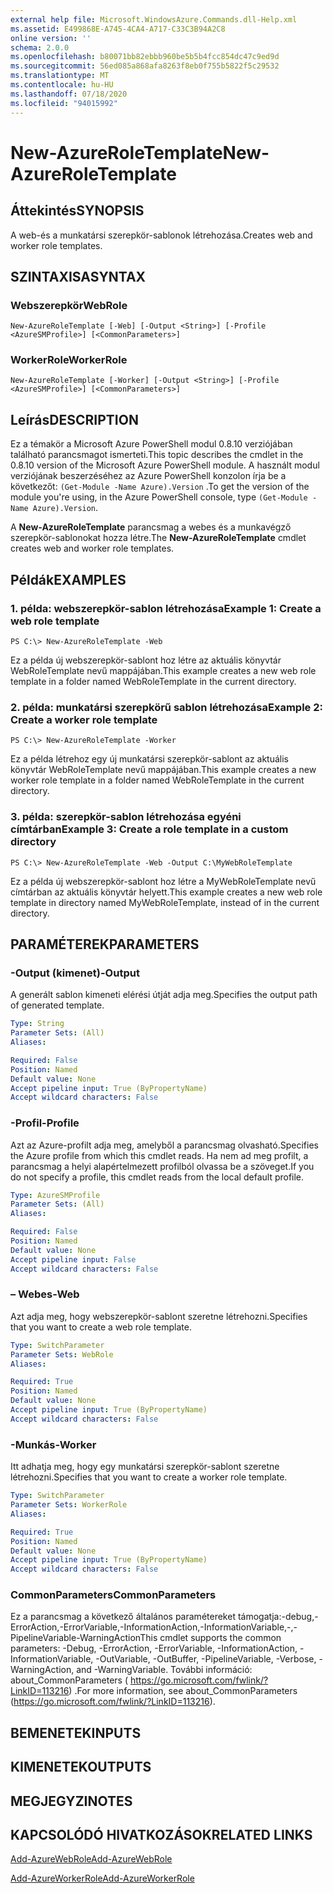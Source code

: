 ```yaml
---
external help file: Microsoft.WindowsAzure.Commands.dll-Help.xml
ms.assetid: E499868E-A745-4CA4-A717-C33C3B94A2C8
online version: ''
schema: 2.0.0
ms.openlocfilehash: b80071bb82ebbb960be5b5b4fcc854dc47c9ed9d
ms.sourcegitcommit: 56ed085a868afa8263f8eb0f755b5822f5c29532
ms.translationtype: MT
ms.contentlocale: hu-HU
ms.lasthandoff: 07/18/2020
ms.locfileid: "94015992"
---
```

# <span data-ttu-id="9e0d3-101">New-AzureRoleTemplate</span><span class="sxs-lookup"><span data-stu-id="9e0d3-101">New-AzureRoleTemplate</span></span>

## <span data-ttu-id="9e0d3-102">Áttekintés</span><span class="sxs-lookup"><span data-stu-id="9e0d3-102">SYNOPSIS</span></span>
<span data-ttu-id="9e0d3-103">A web-és a munkatársi szerepkör-sablonok létrehozása.</span><span class="sxs-lookup"><span data-stu-id="9e0d3-103">Creates web and worker role templates.</span></span>

## <span data-ttu-id="9e0d3-104">SZINTAXISA</span><span class="sxs-lookup"><span data-stu-id="9e0d3-104">SYNTAX</span></span>

### <span data-ttu-id="9e0d3-105">Webszerepkör</span><span class="sxs-lookup"><span data-stu-id="9e0d3-105">WebRole</span></span>
```
New-AzureRoleTemplate [-Web] [-Output <String>] [-Profile <AzureSMProfile>] [<CommonParameters>]
```

### <span data-ttu-id="9e0d3-106">WorkerRole</span><span class="sxs-lookup"><span data-stu-id="9e0d3-106">WorkerRole</span></span>
```
New-AzureRoleTemplate [-Worker] [-Output <String>] [-Profile <AzureSMProfile>] [<CommonParameters>]
```

## <span data-ttu-id="9e0d3-107">Leírás</span><span class="sxs-lookup"><span data-stu-id="9e0d3-107">DESCRIPTION</span></span>
<span data-ttu-id="9e0d3-108">Ez a témakör a Microsoft Azure PowerShell modul 0.8.10 verziójában található parancsmagot ismerteti.</span><span class="sxs-lookup"><span data-stu-id="9e0d3-108">This topic describes the cmdlet in the 0.8.10 version of the Microsoft Azure PowerShell module.</span></span>
<span data-ttu-id="9e0d3-109">A használt modul verziójának beszerzéséhez az Azure PowerShell konzolon írja be a következőt: `(Get-Module -Name Azure).Version` .</span><span class="sxs-lookup"><span data-stu-id="9e0d3-109">To get the version of the module you're using, in the Azure PowerShell console, type `(Get-Module -Name Azure).Version`.</span></span>

<span data-ttu-id="9e0d3-110">A **New-AzureRoleTemplate** parancsmag a webes és a munkavégző szerepkör-sablonokat hozza létre.</span><span class="sxs-lookup"><span data-stu-id="9e0d3-110">The **New-AzureRoleTemplate** cmdlet creates web and worker role templates.</span></span>

## <span data-ttu-id="9e0d3-111">Példák</span><span class="sxs-lookup"><span data-stu-id="9e0d3-111">EXAMPLES</span></span>

### <span data-ttu-id="9e0d3-112">1. példa: webszerepkör-sablon létrehozása</span><span class="sxs-lookup"><span data-stu-id="9e0d3-112">Example 1: Create a web role template</span></span>
```
PS C:\> New-AzureRoleTemplate -Web
```

<span data-ttu-id="9e0d3-113">Ez a példa új webszerepkör-sablont hoz létre az aktuális könyvtár WebRoleTemplate nevű mappájában.</span><span class="sxs-lookup"><span data-stu-id="9e0d3-113">This example creates a new web role template in a folder named WebRoleTemplate in the current directory.</span></span>

### <span data-ttu-id="9e0d3-114">2. példa: munkatársi szerepkörű sablon létrehozása</span><span class="sxs-lookup"><span data-stu-id="9e0d3-114">Example 2: Create a worker role template</span></span>
```
PS C:\> New-AzureRoleTemplate -Worker
```

<span data-ttu-id="9e0d3-115">Ez a példa létrehoz egy új munkatársi szerepkör-sablont az aktuális könyvtár WebRoleTemplate nevű mappájában.</span><span class="sxs-lookup"><span data-stu-id="9e0d3-115">This example creates a new worker role template in a folder named WebRoleTemplate in the current directory.</span></span>

### <span data-ttu-id="9e0d3-116">3. példa: szerepkör-sablon létrehozása egyéni címtárban</span><span class="sxs-lookup"><span data-stu-id="9e0d3-116">Example 3: Create a role template in a custom directory</span></span>
```
PS C:\> New-AzureRoleTemplate -Web -Output C:\MyWebRoleTemplate
```

<span data-ttu-id="9e0d3-117">Ez a példa új webszerepkör-sablont hoz létre a MyWebRoleTemplate nevű címtárban az aktuális könyvtár helyett.</span><span class="sxs-lookup"><span data-stu-id="9e0d3-117">This example creates a new web role template in directory named MyWebRoleTemplate, instead of in the current directory.</span></span>

## <span data-ttu-id="9e0d3-118">PARAMÉTEREK</span><span class="sxs-lookup"><span data-stu-id="9e0d3-118">PARAMETERS</span></span>

### <span data-ttu-id="9e0d3-119">-Output (kimenet)</span><span class="sxs-lookup"><span data-stu-id="9e0d3-119">-Output</span></span>
<span data-ttu-id="9e0d3-120">A generált sablon kimeneti elérési útját adja meg.</span><span class="sxs-lookup"><span data-stu-id="9e0d3-120">Specifies the output path of generated template.</span></span>

```yaml
Type: String
Parameter Sets: (All)
Aliases: 

Required: False
Position: Named
Default value: None
Accept pipeline input: True (ByPropertyName)
Accept wildcard characters: False
```

### <span data-ttu-id="9e0d3-121">-Profil</span><span class="sxs-lookup"><span data-stu-id="9e0d3-121">-Profile</span></span>
<span data-ttu-id="9e0d3-122">Azt az Azure-profilt adja meg, amelyből a parancsmag olvasható.</span><span class="sxs-lookup"><span data-stu-id="9e0d3-122">Specifies the Azure profile from which this cmdlet reads.</span></span>
<span data-ttu-id="9e0d3-123">Ha nem ad meg profilt, a parancsmag a helyi alapértelmezett profilból olvassa be a szöveget.</span><span class="sxs-lookup"><span data-stu-id="9e0d3-123">If you do not specify a profile, this cmdlet reads from the local default profile.</span></span>

```yaml
Type: AzureSMProfile
Parameter Sets: (All)
Aliases: 

Required: False
Position: Named
Default value: None
Accept pipeline input: False
Accept wildcard characters: False
```

### <span data-ttu-id="9e0d3-124">– Webes</span><span class="sxs-lookup"><span data-stu-id="9e0d3-124">-Web</span></span>
<span data-ttu-id="9e0d3-125">Azt adja meg, hogy webszerepkör-sablont szeretne létrehozni.</span><span class="sxs-lookup"><span data-stu-id="9e0d3-125">Specifies that you want to create a web role template.</span></span>

```yaml
Type: SwitchParameter
Parameter Sets: WebRole
Aliases: 

Required: True
Position: Named
Default value: None
Accept pipeline input: True (ByPropertyName)
Accept wildcard characters: False
```

### <span data-ttu-id="9e0d3-126">-Munkás</span><span class="sxs-lookup"><span data-stu-id="9e0d3-126">-Worker</span></span>
<span data-ttu-id="9e0d3-127">Itt adhatja meg, hogy egy munkatársi szerepkör-sablont szeretne létrehozni.</span><span class="sxs-lookup"><span data-stu-id="9e0d3-127">Specifies that you want to create a worker role template.</span></span>

```yaml
Type: SwitchParameter
Parameter Sets: WorkerRole
Aliases: 

Required: True
Position: Named
Default value: None
Accept pipeline input: True (ByPropertyName)
Accept wildcard characters: False
```

### <span data-ttu-id="9e0d3-128">CommonParameters</span><span class="sxs-lookup"><span data-stu-id="9e0d3-128">CommonParameters</span></span>
<span data-ttu-id="9e0d3-129">Ez a parancsmag a következő általános paramétereket támogatja:-debug,-ErrorAction,-ErrorVariable,-InformationAction,-InformationVariable,-,-PipelineVariable-WarningAction</span><span class="sxs-lookup"><span data-stu-id="9e0d3-129">This cmdlet supports the common parameters: -Debug, -ErrorAction, -ErrorVariable, -InformationAction, -InformationVariable, -OutVariable, -OutBuffer, -PipelineVariable, -Verbose, -WarningAction, and -WarningVariable.</span></span> <span data-ttu-id="9e0d3-130">További információ: about_CommonParameters ( https://go.microsoft.com/fwlink/?LinkID=113216) .</span><span class="sxs-lookup"><span data-stu-id="9e0d3-130">For more information, see about_CommonParameters (https://go.microsoft.com/fwlink/?LinkID=113216).</span></span>

## <span data-ttu-id="9e0d3-131">BEMENETEK</span><span class="sxs-lookup"><span data-stu-id="9e0d3-131">INPUTS</span></span>

## <span data-ttu-id="9e0d3-132">KIMENETEK</span><span class="sxs-lookup"><span data-stu-id="9e0d3-132">OUTPUTS</span></span>

## <span data-ttu-id="9e0d3-133">MEGJEGYZI</span><span class="sxs-lookup"><span data-stu-id="9e0d3-133">NOTES</span></span>

## <span data-ttu-id="9e0d3-134">KAPCSOLÓDÓ HIVATKOZÁSOK</span><span class="sxs-lookup"><span data-stu-id="9e0d3-134">RELATED LINKS</span></span>

[<span data-ttu-id="9e0d3-135">Add-AzureWebRole</span><span class="sxs-lookup"><span data-stu-id="9e0d3-135">Add-AzureWebRole</span></span>](./Add-AzureWebRole.md)

[<span data-ttu-id="9e0d3-136">Add-AzureWorkerRole</span><span class="sxs-lookup"><span data-stu-id="9e0d3-136">Add-AzureWorkerRole</span></span>](./Add-AzureWorkerRole.md)


